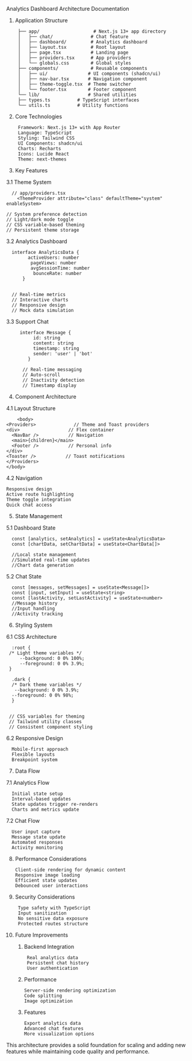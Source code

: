 
Analytics Dashboard Architecture Documentation


1. Application Structure

        ├── app/                    # Next.js 13+ app directory
        │   ├── chat/              # Chat feature
        │   ├── dashboard/         # Analytics dashboard
        │   ├── layout.tsx         # Root layout
        │   ├── page.tsx           # Landing page
        │   ├── providers.tsx      # App providers
        │   └── globals.css        # Global styles
        ├── components/            # Reusable components
        │   ├── ui/               # UI components (shadcn/ui)
        │   ├── nav-bar.tsx       # Navigation component
        │   ├── theme-toggle.tsx  # Theme switcher
        │   └── footer.tsx        # Footer component
        └── lib/                  # Shared utilities
        ├── types.ts          # TypeScript interfaces
        └── utils.ts          # Utility functions

2. Core Technologies

        Framework: Next.js 13+ with App Router
        Language: TypeScript
        Styling: Tailwind CSS
        UI Components: shadcn/ui
        Charts: Recharts
        Icons: Lucide React
        Theme: next-themes

3. Key Features

  3.1 Theme System
      
      // app/providers.tsx
        <ThemeProvider attribute="class" defaultTheme="system" enableSystem>

    // System preference detection
    // Light/dark mode toggle
    // CSS variable-based theming
    // Persistent theme storage

  3.2 Analytics Dashboard

      interface AnalyticsData {
            activeUsers: number
             pageViews: number
             avgSessionTime: number
              bounceRate: number
          }


      // Real-time metrics
      // Interactive charts
      // Responsive design
      // Mock data simulation

   3.3 Support Chat
      
         interface Message {
              id: string
              content: string
              timestamp: string
              sender: 'user' | 'bot'
            }

          // Real-time messaging
          // Auto-scroll
          // Inactivity detection
          // Timestamp display

4. Component Architecture

  4.1 Layout Structure

        <body>
    <Providers>              // Theme and Toast providers
    <div>                  // Flex container
      <NavBar />           // Navigation
      <main>{children}</main>
      <Footer />           // Personal info
    </div>
    <Toaster />           // Toast notifications
    </Providers>
    </body>
    
  4.2 Navigation

    Responsive design
    Active route highlighting
    Theme toggle integration
    Quick chat access
    
5. State Management

  5.1 Dashboard State

      const [analytics, setAnalytics] = useState<AnalyticsData>
      const [chartData, setChartData] = useState<ChartData[]>

      //Local state management
      //Simulated real-time updates
      //Chart data generation

  5.2 Chat State
  
      const [messages, setMessages] = useState<Message[]>
      const [input, setInput] = useState<string>
      const [lastActivity, setLastActivity] = useState<number>
      //Message history
      //Input handling
      //Activity tracking

6. Styling System
   
  6.1 CSS Architecture

      :root {
     /* Light theme variables */
         --background: 0 0% 100%;
         --foreground: 0 0% 3.9%;
     }

      .dark {
      /* Dark theme variables */
       --background: 0 0% 3.9%;
      --foreground: 0 0% 98%;
      }


     // CSS variables for theming
     // Tailwind utility classes
     // Consistent component styling
     
  6.2 Responsive Design
        
      Mobile-first approach
      Flexible layouts
      Breakpoint system
      
7. Data Flow
   
  7.1 Analytics Flow
      
      Initial state setup
      Interval-based updates
      State updates trigger re-renders
      Charts and metrics update
      
  7.2 Chat Flow

      User input capture
      Message state update
      Automated responses
      Activity monitoring
      
8. Performance Considerations

       Client-side rendering for dynamic content
       Responsive image loading
       Efficient state updates
       Debounced user interactions
   
9. Security Considerations
   
        Type safety with TypeScript
        Input sanitization
        No sensitive data exposure
        Protected routes structure

10. Future Improvements

    1. Backend Integration

            Real analytics data
            Persistent chat history
            User authentication
       
    3. Performance

           Server-side rendering optimization
           Code splitting
           Image optimization

    4. Features

           Export analytics data
           Advanced chat features
           More visualization options

       
This architecture provides a solid foundation for scaling and adding new features while maintaining code quality and performance.
      









